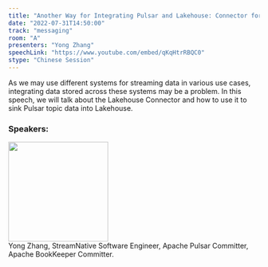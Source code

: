 ```yaml
---
title: "Another Way for Integrating Pulsar and Lakehouse: Connector for Sinking Pulsar Topic Data into the Lakehouse Storage"
date: "2022-07-31T14:50:00"
track: "messaging"
room: "A"
presenters: "Yong Zhang"
speechLink: "https://www.youtube.com/embed/qKqHtrRBQC0"
stype: "Chinese Session"
---
```

As we may use different systems for streaming data in various use cases, integrating data stored across these systems may be a problem. In this speech, we will talk about the Lakehouse Connector and how to use it to sink Pulsar topic data into Lakehouse.
 ### Speakers: 
 <img src="images/speaker/1207.png" width="200" /><br>Yong Zhang, StreamNative Software Engineer, Apache Pulsar Committer, Apache BookKeeper Committer.

 